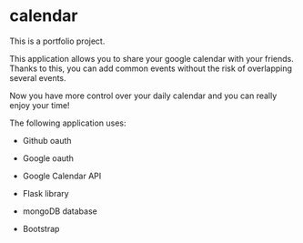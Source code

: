 # calendar
This is a portfolio project.

This application allows you to share your google calendar with your friends. Thanks to this, you can add common events without the risk of overlapping several events.

Now you have more control over your daily calendar and you can really enjoy your time!

The following application uses:

- Github oauth

- Google oauth

- Google Calendar API

- Flask library

- mongoDB database

- Bootstrap